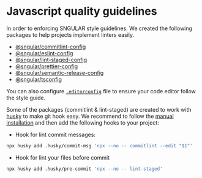 # Javascript quality guidelines

In order to enforcing SNGULAR style guidelines. We created the following packages to help projects implement linters easily.

- [@sngular/commitlint-config](./packages/commitlint/README.md)
- [@sngular/eslint-config](./packages/eslint/README.md)
- [@sngular/lint-staged-config](./packages/lint-staged/README.md)
- [@sngular/prettier-config](./packages/prettier/README.md)
- [@sngular/semantic-release-config](./packages/semantic-release/README.md)
- [@sngular/tsconfig](./packages/tsconfig/README.md)

You can also configure [`.editorconfig`](./.editorconfig) file to ensure your code editor follow the style guide.

Some of the packages (commitlint & lint-staged) are created to work with [husky](https://typicode.github.io/husky/) to make git hook easy. We recommend to follow the [manual installation](https://typicode.github.io/husky/#/?id=manual) and then add the following hooks to your project:

- Hook for lint commit messages:

```bash
npx husky add .husky/commit-msg 'npx --no -- commitlint --edit "$1"'
```

- Hook for lint your files before commit

```bash
npx husky add .husky/pre-commit 'npx --no -- lint-staged'
```
